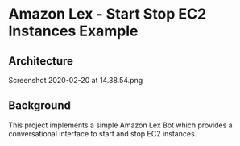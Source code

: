 # Amazon Lex - Start Stop EC2 Instances Example

## Architecture

Screenshot 2020-02-20 at 14.38.54.png

## Background

This project implements a simple Amazon Lex Bot which provides a conversational interface to start and stop EC2 instances.
